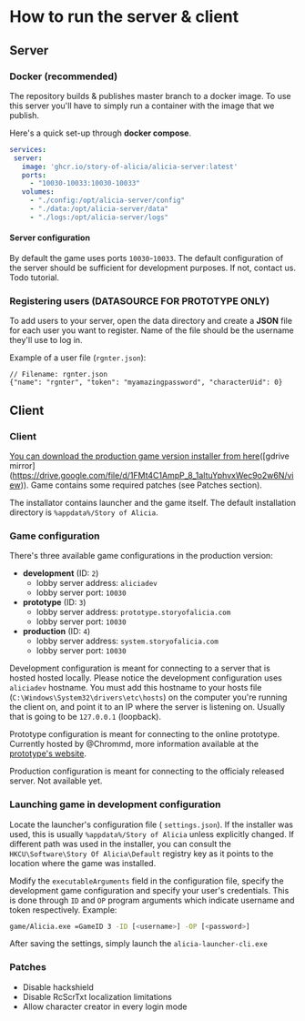 # How to run the server & client
## Server
### Docker (recommended)
The repository builds & publishes master branch to a docker image. To use this server you'll have to simply run a container with the image that we publish.

Here's a quick set-up through **docker compose**.
```yaml
services:
 server:
   image: 'ghcr.io/story-of-alicia/alicia-server:latest'
   ports:
     - "10030-10033:10030-10033"
   volumes:
     - "./config:/opt/alicia-server/config"
     - "./data:/opt/alicia-server/data"
     - "./logs:/opt/alicia-server/logs"
```

#### Server configuration
By default the game uses ports `10030`-`10033`. The default configuration of the server should be sufficient for development purposes. If not, contact us. Todo tutorial.

### Registering users (DATASOURCE FOR PROTOTYPE ONLY)
To add users to your server, open the data directory and create a **JSON** file for each user you want to register. Name of the file should be the username they'll use to log in. 

Example of a user file (`rgnter.json`):

```json5
// Filename: rgnter.json
{"name": "rgnter", "token": "myamazingpassword", "characterUid": 0}
```

## Client
### Client
[You can download the production game version installer from here]([https://drive.proton.me/urls/XX1GHBQGEW#WXILQk8JS08f](https://drive.proton.me/urls/37WM215Q1R#NlzxAZSg7VFC))([gdrive mirror](https://drive.google.com/file/d/1FMt4C1AmpP_8_1aItuYphvxWec9o2w6N/view)). Game contains some required patches (see Patches section).

The installator contains launcher and the game itself. The default installation directory is `%appdata%/Story of Alicia`. 

### Game configuration
There's three available game configurations in the production version:
- **development** (ID: `2`)
  - lobby server address: `aliciadev`
  - lobby server port: `10030`
- **prototype** (ID: `3`)
  - lobby server address: `prototype.storyofalicia.com`
  - lobby server port: `10030`
- **production** (ID: `4`)
  - lobby server address: `system.storyofalicia.com`
  - lobby server port: `10030`

Development configuration is meant for connecting to a server that is hosted hosted locally. Please notice the development configuration uses `aliciadev` hostname. You must add this hostname to your hosts file (`C:\Windows\System32\drivers\etc\hosts`) on the computer you're running the client on, and point it to an IP where the server is listening on. Usually that is going to be `127.0.0.1` (loopback).

Prototype configuration is meant for connecting to the online prototype. Currently hosted by @Chrommd, more information available at the [prototype's website](https://bruhvrum.github.io/registertest/).

Production configuration is meant for connecting to the officialy released server. Not available yet.

### Launching game in development configuration

Locate the launcher's configuration file ( `settings.json`). If the installer was used, this is usually `%appdata%/Story of Alicia` unless explicitly changed. If different path was used in the installer, you can consult the `HKCU\Software\Story Of Alicia\Default` registry key as it points to the location where the game was installed.

Modify the `executableArguments` field in the configuration file, specify the development game configuration and specify your user's credentials. This is done through `ID` and `OP` program arguments which indicate username and token respectively. Example:

```bash
game/Alicia.exe =GameID 3 -ID [<username>] -OP [<password>]
```

After saving the settings, simply launch the `alicia-launcher-cli.exe`

### Patches
- Disable hackshield
- Disable RcScrTxt localization limitations
- Allow character creator in every login mode
